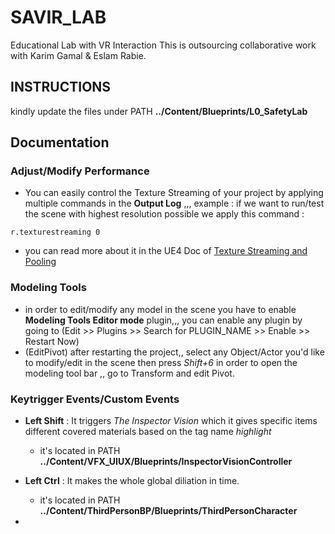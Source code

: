 # SAVIR_LAB

Educational Lab with VR Interaction
This is outsourcing collaborative work with Karim Gamal & Eslam Rabie.

## INSTRUCTIONS

kindly update the files under PATH **../Content/Blueprints/L0_SafetyLab**

## Documentation

### Adjust/Modify Performance
  - You can easily control the Texture Streaming of your project by applying multiple commands in the **Output Log** ,,, example : if we want to run/test the scene with highest resolution possible we apply this command : 
```
r.texturestreaming 0
```
  - you can read more about it in the UE4 Doc of [Texture Streaming and Pooling](https://docs.unrealengine.com/4.26/en-US/RenderingAndGraphics/Textures/Streaming/Config/)

### Modeling Tools
  - in order to edit/modify any model in the scene you have to enable **Modeling Tools Editor mode** plugin,,, you can enable any plugin by going to (Edit >> Plugins >> Search for PLUGIN_NAME >> Enable >> Restart Now)
  - (EditPivot) after restarting the project,, select any Object/Actor you'd like to modify/edit in the scene then press _Shift+6_ in order to open the modeling tool bar ,, go to Transform and edit Pivot.

### Keytrigger Events/Custom Events
  - **Left Shift** : It triggers _The Inspector Vision_ which it gives specific items different covered materials based on the tag name _highlight_
    - it's located in PATH **../Content/VFX_UIUX/Blueprints/InspectorVisionController**

  - **Left Ctrl** : It makes the whole global diliation in time.
    - it's located in PATH **../Content/ThirdPersonBP/Blueprints/ThirdPersonCharacter**
  
  - 


